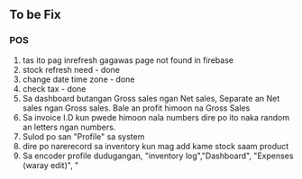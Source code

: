 ## To be Fix

### POS

1. tas ito pag inrefresh gagawas page not found in firebase
2. stock refresh need - done
3. change date time zone - done
4. check tax - done
5. Sa dashboard butangan Gross sales ngan Net sales, Separate an Net sales ngan Gross sales. Bale an profit himoon na Gross Sales
6. Sa invoice I.D kun pwede himoon nala numbers dire po ito naka random an letters ngan numbers.
7. Sulod po san "Profile" sa system
8. dire po narerecord sa inventory kun mag add kame stock saam product
9. Sa encoder profile dudugangan, "inventory log","Dashboard", "Expenses (waray edit)", " 